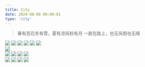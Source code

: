 ```yaml
---
title: City
date: 2024-08-08 00:48:01
type: 'city'
---
```


> 春有百花冬有雪，夏有凉风秋有月
> 一直在路上，也无风雨也无晴

<img src="https://fredq.oss-cn-nanjing.aliyuncs.com/photography/museum1.jpg">
<img src="https://fredq.oss-cn-nanjing.aliyuncs.com/photography/museum2.jpg">
<img src="https://fredq.oss-cn-nanjing.aliyuncs.com/photography/museum3.jpg">
<img src="https://fredq.oss-cn-nanjing.aliyuncs.com/photography/museum4.jpg">
<img src="https://fredq.oss-cn-nanjing.aliyuncs.com/photography/art1.jpg">
<img src="https://fredq.oss-cn-nanjing.aliyuncs.com/photography/art2.jpg">
<br>
<img src="https://fredq.oss-cn-nanjing.aliyuncs.com/photography/gl1.jpg">
<br>
<img src="https://fredq.oss-cn-nanjing.aliyuncs.com/photography/sh1.jpg">
<img src="https://fredq.oss-cn-nanjing.aliyuncs.com/photography/sh2.jpg">
<img src="https://fredq.oss-cn-nanjing.aliyuncs.com/photography/sh3.jpg">
<img src="https://fredq.oss-cn-nanjing.aliyuncs.com/photography/sh4.jpg">
<br>
<img src="https://fredq.oss-cn-nanjing.aliyuncs.com/photography/nj2.jpg">
<img src="https://fredq.oss-cn-nanjing.aliyuncs.com/photography/nj3.jpg">
<img src="https://fredq.oss-cn-nanjing.aliyuncs.com/photography/nj1.jpg">
<img src="https://fredq.oss-cn-nanjing.aliyuncs.com/photography/nju2.png">
<br>

